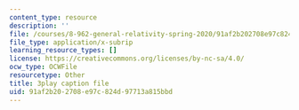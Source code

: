 ```yaml
---
content_type: resource
description: ''
file: /courses/8-962-general-relativity-spring-2020/91af2b202708e97c824d97713a815bbd_4QPKWFme0k4.srt
file_type: application/x-subrip
learning_resource_types: []
license: https://creativecommons.org/licenses/by-nc-sa/4.0/
ocw_type: OCWFile
resourcetype: Other
title: 3play caption file
uid: 91af2b20-2708-e97c-824d-97713a815bbd
---
```

